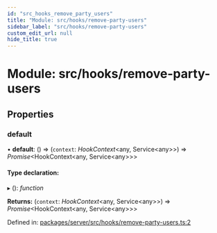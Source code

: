 ```yaml
---
id: "src_hooks_remove_party_users"
title: "Module: src/hooks/remove-party-users"
sidebar_label: "src/hooks/remove-party-users"
custom_edit_url: null
hide_title: true
---
```


# Module: src/hooks/remove-party-users

## Properties

### default

• **default**: () => (`context`: *HookContext*<any, Service<any\>\>) => *Promise*<HookContext<any, Service<any\>\>\>

#### Type declaration:

▸ (): *function*

**Returns:** (`context`: *HookContext*<any, Service<any\>\>) => *Promise*<HookContext<any, Service<any\>\>\>

Defined in: [packages/server/src/hooks/remove-party-users.ts:2](https://github.com/xr3ngine/xr3ngine/blob/7650c2bea/packages/server/src/hooks/remove-party-users.ts#L2)
